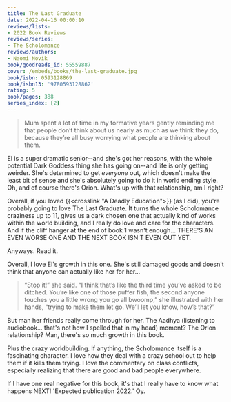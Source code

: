 ```yaml
---
title: The Last Graduate
date: 2022-04-16 00:00:10
reviews/lists:
- 2022 Book Reviews
reviews/series:
- The Scholomance
reviews/authors:
- Naomi Novik
book/goodreads_id: 55559887
cover: /embeds/books/the-last-graduate.jpg
book/isbn: 0593128869
book/isbn13: '9780593128862'
rating: 5
book/pages: 388
series_index: [2]
---
```

> Mum spent a lot of time in my formative years gently reminding me that people don’t think about us nearly as much as we think they do, because they’re all busy worrying what people are thinking about them.

El is a super dramatic senior--and she's got her reasons, with the whole potential Dark Goddess thing she has going on--and life is only getting weirder. She's determined to get *everyone* out, which doesn't make the least bit of sense and she's absolutely going to do it in world ending style. Oh, and of course there's Orion. What's up with that relationship, am I right? 

Overall, if you loved {{<crosslink "A Deadly Education">}} (as I did), you're probably going to love The Last Graduate. It turns the whole Scholomance craziness up to 11, gives us a dark chosen one that actually kind of works within the world building, and I really do love and care for the characters. And if the cliff hanger at the end of book 1 wasn't enough... THERE'S AN EVEN WORSE ONE AND THE NEXT BOOK ISN'T EVEN OUT YET.

Anyways. Read it. 

<!--more-->

Overall, I love El's growth in this one. She's still damaged goods and doesn't think that anyone can actually like her for her...

> “Stop it!” she said. “I think that’s like the third time you’ve asked to be ditched. You’re like one of those puffer fish, the second anyone touches you a little wrong you go all bwoomp,” she illustrated with her hands, “trying to make them let go. We’ll let you know, how’s that?”

But man her friends really come through for her. The Aadhya (listening to audiobook... that's not how I spelled that in my head) moment? The Orion relationship? Man, there's so much growth in this book. 

Plus the crazy worldbuilding. If anything, the Scholomance itself is a fascinating character. I love how they deal with a crazy school out to help them if it kills them trying. I love the commentary on class conflicts, especially realizing that there are good and bad people everywhere. 

If I have one real negative for this book, it's that I really have to know what happens NEXT! 'Expected publication 2022.' Oy.